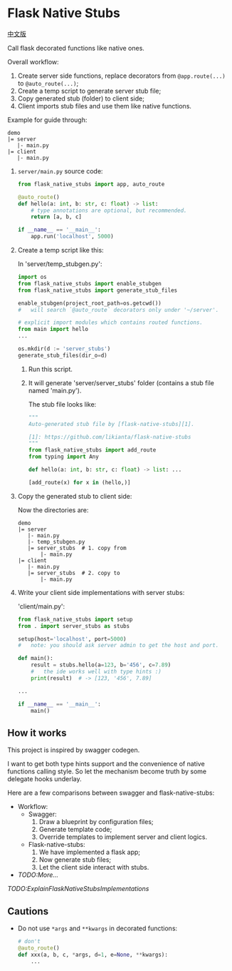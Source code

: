 # Flask Native Stubs

[中文版](https://blog.csdn.net/Likianta/article/details/125252446)

Call flask decorated functions like native ones.

Overall workflow:

1. Create server side functions, replace decorators from `@app.route(...)` to `@auto_route(...)`;
2. Create a temp script to generate server stub file;
3. Copy generated stub (folder) to client side;
4. Client imports stub files and use them like native functions.

Example for guide through:

```
demo
|= server
   |- main.py
|= client
   |- main.py
```

1.  `server/main.py` source code:

    ```python
    from flask_native_stubs import app, auto_route

    @auto_route()
    def hello(a: int, b: str, c: float) -> list:
        # type annotations are optional, but recommended.
        return [a, b, c]

    if __name__ == '__main__':
        app.run('localhost', 5000)
    ```

2.  Create a temp script like this:

    In 'server/temp_stubgen.py':

    ```python
    import os
    from flask_native_stubs import enable_stubgen
    from flask_native_stubs import generate_stub_files

    enable_stubgen(project_root_path=os.getcwd())
    #   will search `@auto_route` decorators only under '~/server'.

    # explicit import modules which contains routed functions.
    from main import hello
    ...

    os.mkdir(d := 'server_stubs')
    generate_stub_files(dir_o=d)
    ```

    1.  Run this script.
    2.  It will generate 'server/server_stubs' folder (contains a stub file named 'main.py').

        The stub file looks like:

        ```python
        """
        Auto-generated stub file by [flask-native-stubs][1].

        [1]: https://github.com/likianta/flask-native-stubs
        """
        from flask_native_stubs import add_route
        from typing import Any

        def hello(a: int, b: str, c: float) -> list: ...

        [add_route(x) for x in (hello,)]
        ```

3.  Copy the generated stub to client side:

    Now the directories are:

    ```
    demo
    |= server
       |- main.py
       |- temp_stubgen.py
       |= server_stubs  # 1. copy from
           |- main.py
    |= client
       |- main.py
       |= server_stubs  # 2. copy to
           |- main.py
    ```

4.  Write your client side implementations with server stubs:

    'client/main.py':

    ```python
    from flask_native_stubs import setup
    from . import server_stubs as stubs

    setup(host='localhost', port=5000)
    #   note: you should ask server admin to get the host and port.

    def main():
        result = stubs.hello(a=123, b='456', c=7.89)
        #   the ide works well with type hints :)
        print(result)  # -> [123, '456', 7.89]

    ...

    if __name__ == '__main__':
        main()
    ```

## How it works

This project is inspired by swagger codegen.

I want to get both type hints support and the convenience of native functions calling style. So let the mechanism become truth by some delegate hooks underlay.

Here are a few comparisons between swagger and flask-native-stubs:

- Workflow:
    - Swagger:
        1. Draw a blueprint by configuration files;
        2. Generate template code;
        3. Override templates to implement server and client logics.
    - Flask-native-stubs:
        1. We have implemented a flask app;
        2. Now generate stub files;
        3. Let the client side interact with stubs.
- *TODO:More...*

*TODO:ExplainFlaskNativeStubsImplementations*

## Cautions

- Do not use `*args` and `**kwargs` in decorated functions:

    ```python
    # don't
    @auto_route()
    def xxx(a, b, c, *args, d=1, e=None, **kwargs):
        ...
    ```
